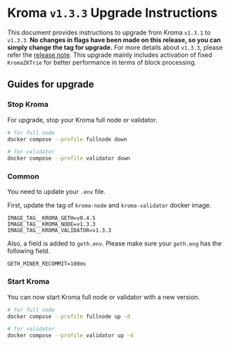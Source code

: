 # Kroma `v1.3.3` Upgrade Instructions

This document provides instructions to upgrade from Kroma `v1.3.1` to `v1.3.3`.
**No changes in flags have been made on this release, so you can simply change the tag for upgrade.**
For more details about `v1.3.3`, please refer the [release note](https://github.com/kroma-network/kroma/releases/tag/v1.3.3).
This upgrade mainly includes activation of fixed `KromaZKTrie` for better performance in terms of block processing.

## Guides for upgrade

### Stop Kroma

For upgrade, stop your Kroma full node or validator.
```bash
# for full node
docker compose --profile fullnode down

# for validator
docker compose --profile validator down
```

### Common

You need to update your `.env` file.

First, update the tag of `kroma-node` and `kroma-validator` docker image.
```
IMAGE_TAG__KROMA_GETH=v0.4.5
IMAGE_TAG__KROMA_NODE=v1.3.3
IMAGE_TAG__KROMA_VALIDATOR=v1.3.3
```

Also, a field is added to `geth.env`. Please make sure your `geth.eng` has the following field.
```
GETH_MINER_RECOMMIT=100ms
```

### Start Kroma

You can now start Kroma full node or validator with a new version.

```bash
# for full node
docker compose --profile fullnode up -d

# for validator
docker compose --profile validator up -d
```
